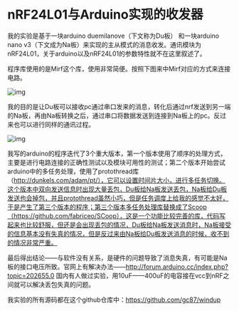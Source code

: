 # nRF24L01与Arduino实现的收发器 

我的实验是基于一块arduino duemilanove（下文称为Du板） 和一块arduino nano v3（下文成为Na板）来实现的主从模式的消息收发。通讯模块为nRF24L01，关于arduino以及nRF24L01的参数特性就不在这里叙述了。

  程序库使用的是Mirf这个库，使用非常简便。按照下图来中Mirf对应的方式来连接电路。

![img](http://static.oschina.net/uploads/space/2015/0719/145708_IXIH_1438460.jpg)



  我的目的是让Du板可以接收pc通过串口发来的消息，转化后通过nrf发送到另一端的Na板，再由Na板转换之后，通过串口将数据发送到连接到Na板上的pc。反过来也可以进行同样的通讯过程。

![img](http://static.oschina.net/uploads/space/2015/0719/145743_gXv6_1438460.png)



  我写的arduino的程序迭代了3个重大版本，第一个版本使用了顺序的处理方式，主要是进行电路连接的正确性测试以及模块可用性的测试；第二个版本开始尝试arduino中的多任务处理，使用了protothread库（http://dunkels.com/adam/pt/），它可以设置时间片大小，进行多任务切换。这个版本中双向发送信息时出现大量丢包，Du板给Na板发送丢包，Na板给Du板发送也会掉包，并且protothread虽然小巧，但是任务调度上给我的感觉不太好，于是产生了第三个版本的程序；第三个版本多任务处理库替换成了Scoop（https://github.com/fabriceo/SCoop），这是一个功能比较完善的库，代码写起来也比较舒服，但还是会出现丢包的情况，Du板给Na板发送消息时，Na板接受的信息基本没有失真的情况，但是反过来由Na板给Du板发送消息的时候，收不到的情况非常严重。

 

  最后得出结论——与软件没有关系，是硬件的问题导致了消息失真，有可能是Na板的接口电压所致。官网上有解决办法——http://forum.arduino.cc/index.php?topic=202655.0 国内有人做过实验，用10uF——400uF的电容接在vcc到nRF之间就可以解决丢包失真的问题。

 

  我实验的所有源码都在这个github仓库中：https://github.com/gc87/windup